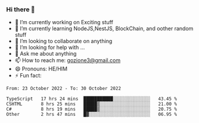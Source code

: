 ### Hi there 👋

<!--
**charlieScript/charlieScript** is a ✨ _special_ ✨ repository because its `README.md` (this file) appears on your GitHub profile.

Here are some ideas to get you started: -->

- 🔭 I’m currently working on Exciting stuff
- 🌱 I’m currently learning NodeJS,NestJS, BlockChain, and oother random stuff
- 👯 I’m looking to collaborate on anything
- 🤔 I’m looking for help with ...
- 💬 Ask me about anything
- 📫 How to reach me: gozione3@gmail.com
- 😄 Pronouns: HE/HIM
- ⚡ Fun fact: 
<!--START_SECTION:waka-->

```text
From: 23 October 2022 - To: 30 October 2022

TypeScript   17 hrs 24 mins  ███████████░░░░░░░░░░░░░░   43.45 %
CSHTML       8 hrs 25 mins   █████▒░░░░░░░░░░░░░░░░░░░   21.00 %
C#           8 hrs 19 mins   █████▒░░░░░░░░░░░░░░░░░░░   20.75 %
Other        2 hrs 47 mins   █▓░░░░░░░░░░░░░░░░░░░░░░░   06.95 %
```

<!--END_SECTION:waka-->
